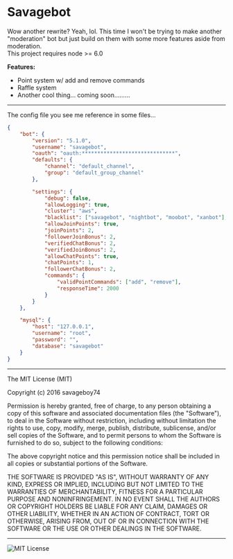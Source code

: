 Savagebot
=========

Wow another rewrite? Yeah, lol. This time I won't be trying to make another "moderation" bot but just build on them with some more features aside from moderation.  
This project requires node >= 6.0  

**Features:**

- Point system w/ add and remove commands
- Raffle system
- Another cool thing... coming soon.........  

---------------------------------------------------------------
The config file you see me reference in some files...  

~~~ json
{
    "bot": {
        "version": "5.1.0",
        "username": "savagebot",
        "oauth": "oauth:******************************",
        "defaults": {
            "channel": "default_channel",
            "group": "default_group_channel"
        },

        "settings": {
            "debug": false,
            "allowLogging": true,
            "cluster": "aws",
            "blacklist": ["savagebot", "nightbot", "moobot", "xanbot"],
            "allowJoinPoints": true,
            "joinPoints": 2,
            "followerJoinBonus": 2,
            "verifiedChatBonus": 2,
            "verifiedJoinBonus": 2,
            "allowChatPoints": true,
            "chatPoints": 1,
            "followerChatBonus": 2,
            "commands": {
                "validPointCommands": ["add", "remove"],
                "responseTime": 2000
            }
        }
    },

    "mysql": {
        "host": "127.0.0.1",
        "username": "root",
        "password": "",
        "database": "savagebot"
    }
}
~~~
---------------------------------------------------------------
The MIT License (MIT)

Copyright (c) 2016 savageboy74

Permission is hereby granted, free of charge, to any person obtaining a copy
of this software and associated documentation files (the "Software"), to deal
in the Software without restriction, including without limitation the rights
to use, copy, modify, merge, publish, distribute, sublicense, and/or sell
copies of the Software, and to permit persons to whom the Software is
furnished to do so, subject to the following conditions:

The above copyright notice and this permission notice shall be included in
all copies or substantial portions of the Software.

THE SOFTWARE IS PROVIDED "AS IS", WITHOUT WARRANTY OF ANY KIND, EXPRESS OR
IMPLIED, INCLUDING BUT NOT LIMITED TO THE WARRANTIES OF MERCHANTABILITY,
FITNESS FOR A PARTICULAR PURPOSE AND NONINFRINGEMENT. IN NO EVENT SHALL THE
AUTHORS OR COPYRIGHT HOLDERS BE LIABLE FOR ANY CLAIM, DAMAGES OR OTHER
LIABILITY, WHETHER IN AN ACTION OF CONTRACT, TORT OR OTHERWISE, ARISING FROM,
OUT OF OR IN CONNECTION WITH THE SOFTWARE OR THE USE OR OTHER DEALINGS IN
THE SOFTWARE.

---------------------------------------------------------------

<p><img alt="MIT License" src="http://opensource.org/trademarks/opensource/OSI-Approved-License-100x137.png"></img></p>
